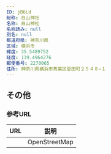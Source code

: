 ```yaml
---
ID: jB6Ld
総称: 白山神社
名称: 白山神社
名称読み: null
別名: null
都道府県: 神奈川県
区域: 横浜市
緯度: 35.5489752
経度: 139.4964276
郵便番号: 2270065
住所: 神奈川県横浜市青葉区恩田町２５４８−１
---
```


## その他

### 参考URL

| URL | 説明          |
| --- | ------------- |
|     | OpenStreetMap |

